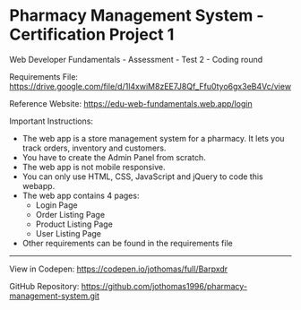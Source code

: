 # Pharmacy Management System - Certification Project 1

Web Developer Fundamentals - Assessment - Test 2 - Coding round

Requirements File: https://drive.google.com/file/d/1l4xwiM8zEE7J8Qf_Ffu0tyo6gx3eB4Vc/view

Reference Website: https://edu-web-fundamentals.web.app/login

Important Instructions:

- The web app is a store management system for a pharmacy. It lets you track orders, inventory and customers.
- You have to create the Admin Panel from scratch.
- The web app is not mobile responsive.
- You can only use HTML, CSS, JavaScript and jQuery to code this webapp.
- The web app contains 4 pages:
	- Login Page
	- Order Listing Page
	- Product Listing Page
	- User Listing Page
- Other requirements can be found in the requirements file

<hr>

View in Codepen: https://codepen.io/jothomas/full/Barpxdr

GitHub Repository: https://github.com/jothomas1996/pharmacy-management-system.git
